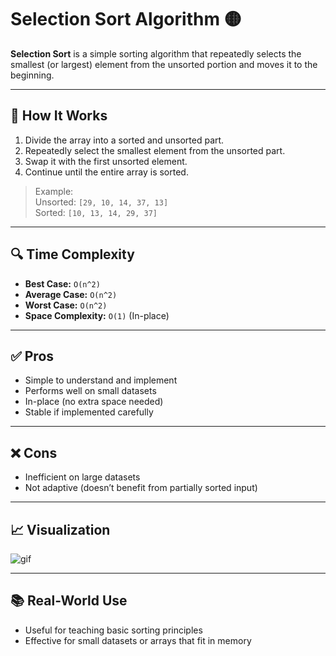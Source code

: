 # Selection Sort Algorithm 🟡

**Selection Sort** is a simple sorting algorithm that repeatedly selects the smallest (or largest) element from the unsorted portion and moves it to the beginning.

---

## 📌 How It Works

1. Divide the array into a sorted and unsorted part.
2. Repeatedly select the smallest element from the unsorted part.
3. Swap it with the first unsorted element.
4. Continue until the entire array is sorted.

> Example:  
Unsorted: `[29, 10, 14, 37, 13]`  
Sorted:   `[10, 13, 14, 29, 37]`

---

## 🔍 Time Complexity

- **Best Case:** `O(n^2)`
- **Average Case:** `O(n^2)`
- **Worst Case:** `O(n^2)`
- **Space Complexity:** `O(1)` (In-place)

---

## ✅ Pros

- Simple to understand and implement
- Performs well on small datasets
- In-place (no extra space needed)
- Stable if implemented carefully

---

## ❌ Cons

- Inefficient on large datasets
- Not adaptive (doesn’t benefit from partially sorted input)

---

## 📈 Visualization

![gif](https://swtestacademy.com/wp-content/uploads/2021/11/selection-sort-amination.gif)

---

## 📚 Real-World Use

- Useful for teaching basic sorting principles
- Effective for small datasets or arrays that fit in memory

